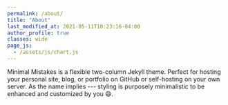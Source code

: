 ```yaml
---
permalink: /about/ 
title: "About"
last_modified_at: 2021-05-11T10:23:16-04:00 
author_profile: true 
classes: wide 
page_js:
  - /assets/js/chart.js
---
```


Minimal Mistakes is a flexible two-column Jekyll theme. Perfect for hosting your personal site, blog, or portfolio on
GitHub or self-hosting on your own server. As the name implies --- styling is purposely minimalistic to be enhanced and
customized by you :smile:.

[//]: # (<canvas id="myChart" style="margin: 0 auto;"></canvas>)

[//]: # ()

[//]: # (### Language Activities)

[//]: # ()

[//]: # (<div>)

[//]: # (    <figure>)

[//]: # (        <embed src="https://wakatime.com/share/@be3a3e41-13fd-45af-9359-ab80bf63e454/909edad6-882c-4d59-9d54-fdb3aab8c7e8.svg"/>)

[//]: # (    </figure>)

[//]: # (</div>)

[//]: # ()

[//]: # (### Editor Activities)

[//]: # ()

[//]: # (<figure>)

[//]: # (    <embed src="https://wakatime.com/share/@be3a3e41-13fd-45af-9359-ab80bf63e454/27a87e96-f3f4-4d72-835e-96d618ab63cc.svg"/>)

[//]: # (</figure>)

[//]: # ()

[//]: # (### Operation Systems)

[//]: # ()

[//]: # (<figure>)

[//]: # (    <embed src="https://wakatime.com/share/@be3a3e41-13fd-45af-9359-ab80bf63e454/da707e32-ff10-4fae-8b98-caa38767dba0.svg"/>)

[//]: # (</figure>)

[//]: # ()

[//]: # (### Categories)

[//]: # ()

[//]: # (<figure>)

[//]: # (    <embed src="https://wakatime.com/share/@be3a3e41-13fd-45af-9359-ab80bf63e454/2bafbcbb-af7d-42fc-87f7-06ae10a8d61e.svg" />)

[//]: # (</figure>)
